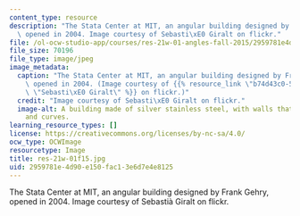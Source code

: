 ```yaml
---
content_type: resource
description: "The Stata Center at MIT, an angular building designed by Frank Gehry,\
  \ opened in 2004. Image courtesy of Sebasti\xE0 Giralt on flickr."
file: /ol-ocw-studio-app/courses/res-21w-01-angles-fall-2015/2959781e4d90e150fac13e6d7e4e8125_res-21w-01f15.jpg
file_size: 70196
file_type: image/jpeg
image_metadata:
  caption: "The Stata Center at MIT, an angular building designed by Frank Gehry,\
    \ opened in 2004. (Image courtesy of {{% resource_link \"b74d43c0-5b63-40bf-be05-8003fc298351\"\
    \ \"Sebasti\xE0 Giralt\" %}} on flickr.)"
  credit: "Image courtesy of Sebasti\xE0 Giralt on flickr."
  image-alt: A building made of silver stainless steel, with walls that slope in angles
    and curves.
learning_resource_types: []
license: https://creativecommons.org/licenses/by-nc-sa/4.0/
ocw_type: OCWImage
resourcetype: Image
title: res-21w-01f15.jpg
uid: 2959781e-4d90-e150-fac1-3e6d7e4e8125
---
```

The Stata Center at MIT, an angular building designed by Frank Gehry, opened in 2004. Image courtesy of Sebastià Giralt on flickr.